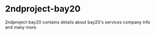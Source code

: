 # 2ndproject-bay20
2ndproject-bay20 contains details about bay20's services company info and many more.

